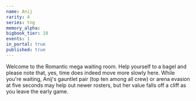 ```yaml
---
name: Anij
rarity: 4
series: tng
memory_alpha:
bigbook_tier: 10
events: 1
in_portal: true
published: true
---
```


Welcome to the Romantic mega waiting room. Help yourself to a bagel and please note that, yes, time does indeed move more slowly here. While you're waiting, Anij's gauntlet pair (top ten among all crew) or arena evasion at five seconds may help out newer rosters, but her value falls off a cliff as you leave the early game.
